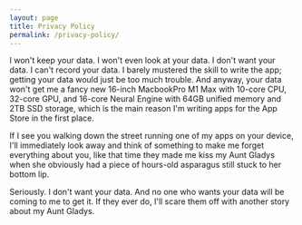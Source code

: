 ```yaml
---
layout: page
title: Privacy Policy
permalink: /privacy-policy/
---
```

I won't keep your data. I won't even look at your data. I don't want your data. I can't record your data. I barely mustered the skill to write the app;
getting your data would just be too much trouble. And anyway, your data won't get me a fancy new 16-inch MacbookPro M1 Max with 10-core CPU, 32-core GPU,
and 16-core Neural Engine with 64GB unified memory and 2TB SSD storage, which is the main reason I'm writing apps for the App Store in the first place.

If I see you walking down the street running one of my apps on your device, I'll immediately look away and think of something to make me forget everything
about you, like that time they made me kiss my Aunt Gladys when she obviously had a piece of hours-old asparagus still stuck to her bottom lip.

Seriously. I don't want your data. And no one who wants your data will be coming to me to get it. If they ever do, I'll scare them off with
another story about my Aunt Gladys.
